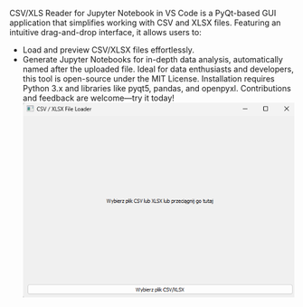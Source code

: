 CSV/XLS Reader for Jupyter Notebook in VS Code is a PyQt-based GUI application that simplifies working with CSV and XLSX files. Featuring an intuitive drag-and-drop interface, it allows users to:
- Load and preview CSV/XLSX files effortlessly.
- Generate Jupyter Notebooks for in-depth data analysis, automatically named after the uploaded file.
Ideal for data enthusiasts and developers, this tool is open-source under the MIT License. Installation requires Python 3.x and libraries like pyqt5, pandas, and openpyxl. Contributions and feedback are welcome—try it today!
![Screenshot](image.png)
